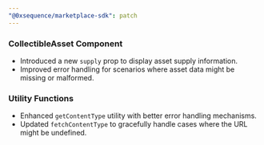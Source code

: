 ```yaml
---
"@0xsequence/marketplace-sdk": patch
---
```


### CollectibleAsset Component
- Introduced a new `supply` prop to display asset supply information.
- Improved error handling for scenarios where asset data might be missing or malformed.

### Utility Functions
- Enhanced `getContentType` utility with better error handling mechanisms.
- Updated `fetchContentType` to gracefully handle cases where the URL might be undefined.

